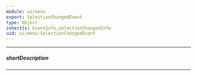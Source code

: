 ```yaml
---
module: ui/menu
export: SelectionChangedEvent
type: Object
inherits: EventInfo,SelectionChangedInfo
uid: ui/menu:SelectionChangedEvent
---
```

---
##### shortDescription
<!-- Description goes here -->

---
<!-- Description goes here -->